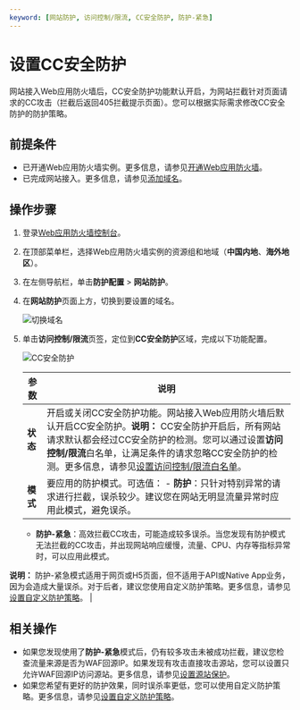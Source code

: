 ```yaml
---
keyword: [网站防护, 访问控制/限流, CC安全防护, 防护-紧急]
---
```


# 设置CC安全防护

网站接入Web应用防火墙后，CC安全防护功能默认开启，为网站拦截针对页面请求的CC攻击（拦截后返回405拦截提示页面）。您可以根据实际需求修改CC安全防护的防护策略。

## 前提条件

-   已开通Web应用防火墙实例。更多信息，请参见[开通Web应用防火墙](/cn.zh-CN/产品定价/开通WAF/开通Web应用防火墙.md)。
-   已完成网站接入。更多信息，请参见[添加域名](/cn.zh-CN/接入WAF/CNAME接入/添加域名.md)。

## 操作步骤

1.  登录[Web应用防火墙控制台](https://yundun.console.aliyun.com/?p=waf)。

2.  在顶部菜单栏，选择Web应用防火墙实例的资源组和地域（**中国内地**、**海外地区**）。

3.  在左侧导航栏，单击**防护配置** \> **网站防护**。

4.  在**网站防护**页面上方，切换到要设置的域名。

    ![切换域名](https://static-aliyun-doc.oss-cn-hangzhou.aliyuncs.com/assets/img/zh-CN/1924559951/p77231.png)

5.  单击**访问控制/限流**页签，定位到**CC安全防护**区域，完成以下功能配置。

    ![CC安全防护](https://static-aliyun-doc.oss-cn-hangzhou.aliyuncs.com/assets/img/zh-CN/9495359951/p73918.png)

    |参数|说明|
    |--|--|
    |**状态**|开启或关闭CC安全防护功能。网站接入Web应用防火墙后默认开启CC安全防护。**说明：** CC安全防护开启后，所有网站请求默认都会经过CC安全防护的检测。您可以通过设置**访问控制/限流**白名单，让满足条件的请求忽略CC安全防护的检测。更多信息，请参见[设置访问控制/限流白名单](/cn.zh-CN/网站防护配置/防护白名单/设置访问控制/限流白名单.md)。 |
    |**模式**|要应用的防护模式。可选值：    -   **防护**：只针对特别异常的请求进行拦截，误杀较少。建议您在网站无明显流量异常时应用此模式，避免误杀。
    -   **防护-紧急**：高效拦截CC攻击，可能造成较多误杀。当您发现有防护模式无法拦截的CC攻击，并出现网站响应缓慢，流量、CPU、内存等指标异常时，可以应用此模式。

**说明：** 防护-紧急模式适用于网页或H5页面，但不适用于API或Native App业务，因为会造成大量误杀。对于后者，建议您使用自定义防护策略。更多信息，请参见[设置自定义防护策略](/cn.zh-CN/网站防护配置/访问控制/限流/设置自定义防护策略.md)。 |


## 相关操作

-   如果您发现使用了**防护-紧急**模式后，仍有较多攻击未被成功拦截，建议您检查流量来源是否为WAF回源IP。如果发现有攻击直接攻击源站，您可以设置只允许WAF回源IP访问源站。更多信息，请参见[设置源站保护](/cn.zh-CN/接入WAF/CNAME接入/设置源站保护.md)。
-   如果您希望有更好的防护效果，同时误杀率更低，您可以使用自定义防护策略。更多信息，请参见[设置自定义防护策略](/cn.zh-CN/网站防护配置/访问控制/限流/设置自定义防护策略.md)。

